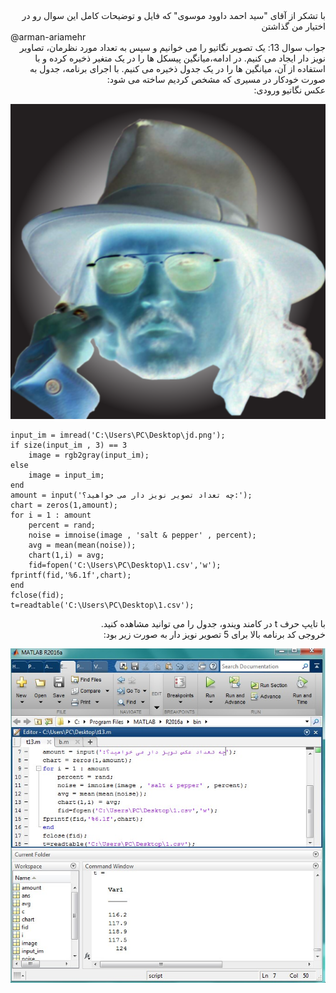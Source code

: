 <div dir="rtl">
با تشکر از آقای "سید احمد داوود موسوی" که فایل و توضیحات کامل این سوال رو در اختیار من گذاشتن
</div>
@arman-ariamehr

<div dir="rtl">
جواب سوال 13:
  یک تصویر نگاتیو  را می خوانیم و سپس به تعداد مورد نظرمان، تصاویر نویز دار ایجاد می کنیم. در ادامه،میانگین پیسکل ها را در یک متغیر ذخیره کرده و با استفاده از آن، میانگین ها را در یک جدول ذخیره می کنیم. با اجرای برنامه، جدول به صورت خودکار در مسیری که مشخص کردیم ساخته می شود:
</div>

<div dir="rtl">
عکس نگاتیو ورودی:
</div>

![voroodi](jd.png)
```
input_im = imread('C:\Users\PC\Desktop\jd.png');
if size(input_im , 3) == 3
    image = rgb2gray(input_im);
else
    image = input_im;
end
amount = input('چه تعداد تصویر نویز دار می خواهید؟:');
chart = zeros(1,amount);
for i = 1 : amount 
    percent = rand;
    noise = imnoise(image , 'salt & pepper' , percent);
    avg = mean(mean(noise));
    chart(1,i) = avg;
    fid=fopen('C:\Users\PC\Desktop\1.csv','w');
fprintf(fid,'%6.1f',chart);
end
fclose(fid);
t=readtable('C:\Users\PC\Desktop\1.csv');
```

<div dir="rtl">
با تایپ حرف t در کامند ویندو، جدول را می توانید مشاهده کنید. 
</div>
 
 <div dir="rtl">
خروجی کد برنامه بالا برای 5 تصویر نویز دار به صورت زیر بود: 
</div>

![khorooji](02582.jpg)

